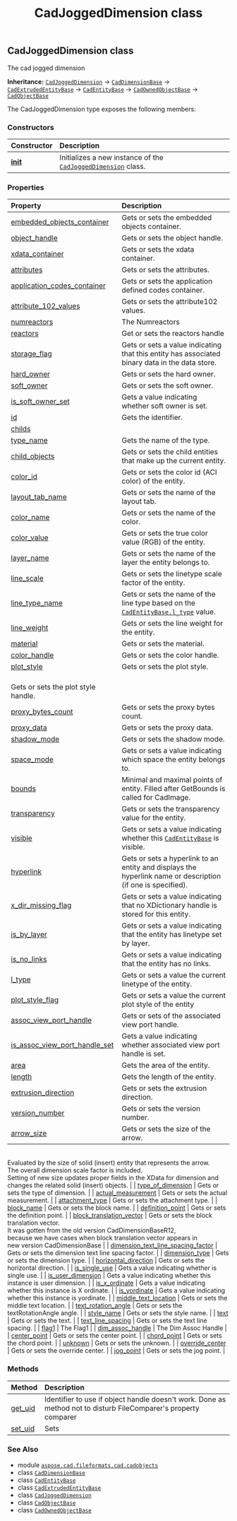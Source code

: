 ﻿---
title: CadJoggedDimension class
second_title: Aspose.CAD for Python via .NET API References
description: 
type: docs
weight: 680
url: /python-net/aspose.cad.fileformats.cad.cadobjects/cadjoggeddimension/
is_root: false
---

## CadJoggedDimension class

The cad jogged dimension



**Inheritance:** [`CadJoggedDimension`](/cad/python-net/aspose.cad.fileformats.cad.cadobjects/cadjoggeddimension) → 
[`CadDimensionBase`](/cad/python-net/aspose.cad.fileformats.cad.cadobjects/caddimensionbase) → 
[`CadExtrudedEntityBase`](/cad/python-net/aspose.cad.fileformats.cad.cadobjects/cadextrudedentitybase) → 
[`CadEntityBase`](/cad/python-net/aspose.cad.fileformats.cad.cadobjects/cadentitybase) → 
[`CadOwnedObjectBase`](/cad/python-net/aspose.cad.fileformats.cad.cadobjects/cadownedobjectbase) → 
[`CadObjectBase`](/cad/python-net/aspose.cad.fileformats.cad.cadobjects/cadobjectbase)



The CadJoggedDimension type exposes the following members:

### Constructors
| Constructor | Description |
| :- | :- |
| [__init__](/cad/python-net/aspose.cad.fileformats.cad.cadobjects/cadjoggeddimension/__init__/#) | Initializes a new instance of the [`CadJoggedDimension`](/cad/python-net/aspose.cad.fileformats.cad.cadobjects/cadjoggeddimension) class. |


### Properties
| Property | Description |
| :- | :- |
| [embedded_objects_container](/cad/python-net/aspose.cad.fileformats.cad.cadobjects/cadjoggeddimension/embedded_objects_container) | Gets or sets the embedded objects container. |
| [object_handle](/cad/python-net/aspose.cad.fileformats.cad.cadobjects/cadjoggeddimension/object_handle) | Gets or sets the object handle. |
| [xdata_container](/cad/python-net/aspose.cad.fileformats.cad.cadobjects/cadjoggeddimension/xdata_container) | Gets or sets the xdata container. |
| [attributes](/cad/python-net/aspose.cad.fileformats.cad.cadobjects/cadjoggeddimension/attributes) | Gets or sets the attributes. |
| [application_codes_container](/cad/python-net/aspose.cad.fileformats.cad.cadobjects/cadjoggeddimension/application_codes_container) | Gets or sets the application defined codes container. |
| [attribute_102_values](/cad/python-net/aspose.cad.fileformats.cad.cadobjects/cadjoggeddimension/attribute_102_values) | Gets or sets the attribute102 values. |
| [numreactors](/cad/python-net/aspose.cad.fileformats.cad.cadobjects/cadjoggeddimension/numreactors) | The Numreactors |
| [reactors](/cad/python-net/aspose.cad.fileformats.cad.cadobjects/cadjoggeddimension/reactors) | Get or sets the reactors handle |
| [storage_flag](/cad/python-net/aspose.cad.fileformats.cad.cadobjects/cadjoggeddimension/storage_flag) | Gets or sets a value indicating that this entity has associated binary data in the data store. |
| [hard_owner](/cad/python-net/aspose.cad.fileformats.cad.cadobjects/cadjoggeddimension/hard_owner) | Gets or sets the hard owner. |
| [soft_owner](/cad/python-net/aspose.cad.fileformats.cad.cadobjects/cadjoggeddimension/soft_owner) | Gets or sets the soft owner. |
| [is_soft_owner_set](/cad/python-net/aspose.cad.fileformats.cad.cadobjects/cadjoggeddimension/is_soft_owner_set) | Gets a value indicating whether soft owner is set. |
| [id](/cad/python-net/aspose.cad.fileformats.cad.cadobjects/cadjoggeddimension/id) | Gets the identifier. |
| [childs](/cad/python-net/aspose.cad.fileformats.cad.cadobjects/cadjoggeddimension/childs) |  |
| [type_name](/cad/python-net/aspose.cad.fileformats.cad.cadobjects/cadjoggeddimension/type_name) | Gets the name of the type. |
| [child_objects](/cad/python-net/aspose.cad.fileformats.cad.cadobjects/cadjoggeddimension/child_objects) | Gets or sets the child entities that make up the current entity. |
| [color_id](/cad/python-net/aspose.cad.fileformats.cad.cadobjects/cadjoggeddimension/color_id) | Gets or sets the color id (ACI color) of the entity. |
| [layout_tab_name](/cad/python-net/aspose.cad.fileformats.cad.cadobjects/cadjoggeddimension/layout_tab_name) | Gets or sets the name of the layout tab. |
| [color_name](/cad/python-net/aspose.cad.fileformats.cad.cadobjects/cadjoggeddimension/color_name) | Gets or sets the name of the color. |
| [color_value](/cad/python-net/aspose.cad.fileformats.cad.cadobjects/cadjoggeddimension/color_value) | Gets or sets the true color value (RGB) of the entity. |
| [layer_name](/cad/python-net/aspose.cad.fileformats.cad.cadobjects/cadjoggeddimension/layer_name) | Gets or sets the name of the layer the entity belongs to. |
| [line_scale](/cad/python-net/aspose.cad.fileformats.cad.cadobjects/cadjoggeddimension/line_scale) | Gets or sets the linetype scale factor of the entity. |
| [line_type_name](/cad/python-net/aspose.cad.fileformats.cad.cadobjects/cadjoggeddimension/line_type_name) | Gets or sets the name of the line type based on the [`CadEntityBase.l_type`](/cad/python-net/aspose.cad.fileformats.cad.cadobjects/cadentitybase#l_type) value. |
| [line_weight](/cad/python-net/aspose.cad.fileformats.cad.cadobjects/cadjoggeddimension/line_weight) | Gets or sets the line weight for the entity. |
| [material](/cad/python-net/aspose.cad.fileformats.cad.cadobjects/cadjoggeddimension/material) | Gets or sets the material. |
| [color_handle](/cad/python-net/aspose.cad.fileformats.cad.cadobjects/cadjoggeddimension/color_handle) | Gets or sets the color handle. |
| [plot_style](/cad/python-net/aspose.cad.fileformats.cad.cadobjects/cadjoggeddimension/plot_style) | Gets or sets the plot style.<br/>Gets or sets the plot style handle. |
| [proxy_bytes_count](/cad/python-net/aspose.cad.fileformats.cad.cadobjects/cadjoggeddimension/proxy_bytes_count) | Gets or sets the proxy bytes count. |
| [proxy_data](/cad/python-net/aspose.cad.fileformats.cad.cadobjects/cadjoggeddimension/proxy_data) | Gets or sets the proxy data. |
| [shadow_mode](/cad/python-net/aspose.cad.fileformats.cad.cadobjects/cadjoggeddimension/shadow_mode) | Gets or sets the shadow mode. |
| [space_mode](/cad/python-net/aspose.cad.fileformats.cad.cadobjects/cadjoggeddimension/space_mode) | Gets or sets a value indicating which space the entity belongs to. |
| [bounds](/cad/python-net/aspose.cad.fileformats.cad.cadobjects/cadjoggeddimension/bounds) | Minimal and maximal points of entity. Filled after GetBounds is called for CadImage. |
| [transparency](/cad/python-net/aspose.cad.fileformats.cad.cadobjects/cadjoggeddimension/transparency) | Gets or sets the transparency value for the entity. |
| [visible](/cad/python-net/aspose.cad.fileformats.cad.cadobjects/cadjoggeddimension/visible) | Gets or sets a value indicating whether this [`CadEntityBase`](/cad/python-net/aspose.cad.fileformats.cad.cadobjects/cadentitybase) is visible. |
| [hyperlink](/cad/python-net/aspose.cad.fileformats.cad.cadobjects/cadjoggeddimension/hyperlink) | Gets or sets a hyperlink to an entity and displays the hyperlink name or description (if one is specified). |
| [x_dir_missing_flag](/cad/python-net/aspose.cad.fileformats.cad.cadobjects/cadjoggeddimension/x_dir_missing_flag) | Gets or sets a value indicating that no XDictionary handle is stored for this entity. |
| [is_by_layer](/cad/python-net/aspose.cad.fileformats.cad.cadobjects/cadjoggeddimension/is_by_layer) | Gets or sets a value indicating that the entity has linetype set by layer. |
| [is_no_links](/cad/python-net/aspose.cad.fileformats.cad.cadobjects/cadjoggeddimension/is_no_links) | Gets or sets a value indicating that the entity has no links. |
| [l_type](/cad/python-net/aspose.cad.fileformats.cad.cadobjects/cadjoggeddimension/l_type) | Gets or sets a value the current linetype of the entity. |
| [plot_style_flag](/cad/python-net/aspose.cad.fileformats.cad.cadobjects/cadjoggeddimension/plot_style_flag) | Gets or sets a value the current plot style of the entity |
| [assoc_view_port_handle](/cad/python-net/aspose.cad.fileformats.cad.cadobjects/cadjoggeddimension/assoc_view_port_handle) | Gets or sets of the associated view port handle. |
| [is_assoc_view_port_handle_set](/cad/python-net/aspose.cad.fileformats.cad.cadobjects/cadjoggeddimension/is_assoc_view_port_handle_set) | Gets a value indicating whether associated view port handle is set. |
| [area](/cad/python-net/aspose.cad.fileformats.cad.cadobjects/cadjoggeddimension/area) | Gets the area of the entity. |
| [length](/cad/python-net/aspose.cad.fileformats.cad.cadobjects/cadjoggeddimension/length) | Gets the length of the entity. |
| [extrusion_direction](/cad/python-net/aspose.cad.fileformats.cad.cadobjects/cadjoggeddimension/extrusion_direction) | Gets or sets the extrusion direction. |
| [version_number](/cad/python-net/aspose.cad.fileformats.cad.cadobjects/cadjoggeddimension/version_number) | Gets or sets the version number. |
| [arrow_size](/cad/python-net/aspose.cad.fileformats.cad.cadobjects/cadjoggeddimension/arrow_size) | Gets or sets the size of the arrow. <br/>Evaluated by the size of solid (insert) entity that represents the arrow.<br/>The overall dimension scale factor is included.<br/>Setting of new size updates proper fields in the XData for dimension and changes the related solid (insert) objects. |
| [type_of_dimension](/cad/python-net/aspose.cad.fileformats.cad.cadobjects/cadjoggeddimension/type_of_dimension) | Gets or sets the type of dimension. |
| [actual_measurement](/cad/python-net/aspose.cad.fileformats.cad.cadobjects/cadjoggeddimension/actual_measurement) | Gets or sets the actual measurement. |
| [attachment_type](/cad/python-net/aspose.cad.fileformats.cad.cadobjects/cadjoggeddimension/attachment_type) | Gets or sets the attachment type. |
| [block_name](/cad/python-net/aspose.cad.fileformats.cad.cadobjects/cadjoggeddimension/block_name) | Gets or sets the block name. |
| [definition_point](/cad/python-net/aspose.cad.fileformats.cad.cadobjects/cadjoggeddimension/definition_point) | Gets or sets the definition point. |
| [block_translation_vector](/cad/python-net/aspose.cad.fileformats.cad.cadobjects/cadjoggeddimension/block_translation_vector) | Gets or sets the block translation vector.<br/>It was gotten from the old version CadDimensionBaseR12,<br/>because we have cases when block translation vector appears in<br/>new version CadDimensionBase |
| [dimension_text_line_spacing_factor](/cad/python-net/aspose.cad.fileformats.cad.cadobjects/cadjoggeddimension/dimension_text_line_spacing_factor) | Gets or sets the dimension text line spacing factor. |
| [dimension_type](/cad/python-net/aspose.cad.fileformats.cad.cadobjects/cadjoggeddimension/dimension_type) | Gets or sets the dimension type. |
| [horizontal_direction](/cad/python-net/aspose.cad.fileformats.cad.cadobjects/cadjoggeddimension/horizontal_direction) | Gets or sets the horizontal direction. |
| [is_single_use](/cad/python-net/aspose.cad.fileformats.cad.cadobjects/cadjoggeddimension/is_single_use) | Gets a value indicating whether is single use. |
| [is_user_dimension](/cad/python-net/aspose.cad.fileformats.cad.cadobjects/cadjoggeddimension/is_user_dimension) | Gets a value indicating whether this instance is user dimension. |
| [is_x_ordinate](/cad/python-net/aspose.cad.fileformats.cad.cadobjects/cadjoggeddimension/is_x_ordinate) | Gets a value indicating whether this instance is X ordinate. |
| [is_yordinate](/cad/python-net/aspose.cad.fileformats.cad.cadobjects/cadjoggeddimension/is_yordinate) | Gets a value indicating whether this instance is yordinate. |
| [middle_text_location](/cad/python-net/aspose.cad.fileformats.cad.cadobjects/cadjoggeddimension/middle_text_location) | Gets or sets the middle text location. |
| [text_rotation_angle](/cad/python-net/aspose.cad.fileformats.cad.cadobjects/cadjoggeddimension/text_rotation_angle) | Gets or sets the textRotationAngle angle. |
| [style_name](/cad/python-net/aspose.cad.fileformats.cad.cadobjects/cadjoggeddimension/style_name) | Gets or sets the style name. |
| [text](/cad/python-net/aspose.cad.fileformats.cad.cadobjects/cadjoggeddimension/text) | Gets or sets the text. |
| [text_line_spacing](/cad/python-net/aspose.cad.fileformats.cad.cadobjects/cadjoggeddimension/text_line_spacing) | Gets or sets the text line spacing. |
| [flag1](/cad/python-net/aspose.cad.fileformats.cad.cadobjects/cadjoggeddimension/flag1) | The Flag1 |
| [dim_assoc_handle](/cad/python-net/aspose.cad.fileformats.cad.cadobjects/cadjoggeddimension/dim_assoc_handle) | The Dim Assoc Handle |
| [center_point](/cad/python-net/aspose.cad.fileformats.cad.cadobjects/cadjoggeddimension/center_point) | Gets or sets the center point. |
| [chord_point](/cad/python-net/aspose.cad.fileformats.cad.cadobjects/cadjoggeddimension/chord_point) | Gets or sets the chord point. |
| [unknown](/cad/python-net/aspose.cad.fileformats.cad.cadobjects/cadjoggeddimension/unknown) | Gets or sets the unknown. |
| [override_center](/cad/python-net/aspose.cad.fileformats.cad.cadobjects/cadjoggeddimension/override_center) | Gets or sets the override center. |
| [jog_point](/cad/python-net/aspose.cad.fileformats.cad.cadobjects/cadjoggeddimension/jog_point) | Gets or sets the jog point. |


### Methods
| Method | Description |
| :- | :- |
| [get_uid](/cad/python-net/aspose.cad.fileformats.cad.cadobjects/cadjoggeddimension/get_uid/#) | Identifier to use if object handle doesn't work. Done as method not to disturb FileComparer's property comparer |
| [set_uid](/cad/python-net/aspose.cad.fileformats.cad.cadobjects/cadjoggeddimension/set_uid/#str) | Sets |



### See Also
* module [`aspose.cad.fileformats.cad.cadobjects`](..)
* class [`CadDimensionBase`](/cad/python-net/aspose.cad.fileformats.cad.cadobjects/caddimensionbase)
* class [`CadEntityBase`](/cad/python-net/aspose.cad.fileformats.cad.cadobjects/cadentitybase)
* class [`CadExtrudedEntityBase`](/cad/python-net/aspose.cad.fileformats.cad.cadobjects/cadextrudedentitybase)
* class [`CadJoggedDimension`](/cad/python-net/aspose.cad.fileformats.cad.cadobjects/cadjoggeddimension)
* class [`CadObjectBase`](/cad/python-net/aspose.cad.fileformats.cad.cadobjects/cadobjectbase)
* class [`CadOwnedObjectBase`](/cad/python-net/aspose.cad.fileformats.cad.cadobjects/cadownedobjectbase)
